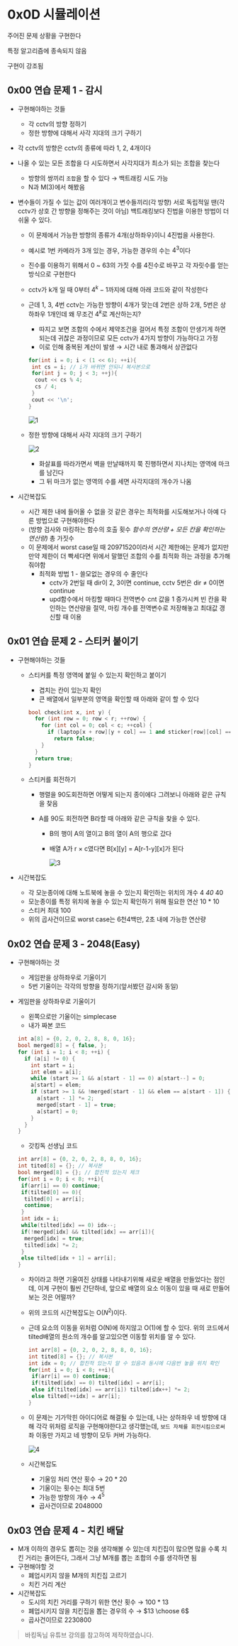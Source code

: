 # 0x0D 시뮬레이션

주어진 문제 상황을 구현한다

특정 알고리즘에 종속되지 않음

구현이 강조됨

## 0x00 연습 문제 1 - 감시

- 구현해야하는 것들
  - 각 cctv의 방향 정하기
  - 정한 방향에 대해서 사각 지대의 크기 구하기
- 각 cctv의 방향은 cctv의 종류에 따라 1, 2, 4개이다
- 나올 수 있는 모든 조합을 다 시도하면서 사각지대가 최소가 되는 조합을 찾는다
  - 방향의 쌍끼리 `조합`을 할 수 있다 → 백트래킹 시도 가능
  - N과 M(3)에서 해봤음
- 변수들이 가질 수 있는 값이 여러개이고 변수들끼리(각 방향) 서로 독립적일 땐(각 cctv가 상호 간 방향을 정해주는 것이 아님) 백트래킹보다 진법을 이용한 방법이 더 쉬울 수 있다.

  - 이 문제에서 가능한 방향의 종류가 4개(상하좌우)이니 4진법을 사용한다.
  - 예시로 1번 카메라가 3개 있는 경우, 가능한 경우의 수는 $4^3$이다
  - 진수를 이용하기 위해서 0 ~ 63의 가짓 수를 4진수로 바꾸고 각 자릿수를 얻는 방식으로 구현한다
  - cctv가 k개 일 때 0부터 $4^k - 1$까지에 대해 아래 코드와 같이 작성한다
  - 근데 1, 3, 4번 cctv는 가능한 방향이 4개가 맞는데 2번은 상하 2개, 5번은 상하좌우 1개인데 왜 무조건 $4^k$로 계산하는지?

    - 따지고 보면 조합의 수에서 제약조건을 걸어서 특정 조합이 안생기게 하면 되는데 귀찮은 과정이므로 모든 cctv가 4가지 방향이 가능하다고 가정
    - 이로 인해 중복된 계산이 발생 → 시간 내로 통과해서 상관없다

    ```cpp
    for(int i = 0; i < (1 << 6); ++i){
     int cs = i; // i가 바뀌면 안되니 복사본으로
     for(int j = 0; j < 3; ++j){
      cout << cs % 4;
      cs / 4;
     }
     cout << '\n';
    }
    ```

    ![1](https://user-images.githubusercontent.com/48282185/175777653-b621c93c-a839-4504-a0db-b809b41093b9.png)

  - 정한 방향에 대해서 사각 지대의 크기 구하기

    ![2](https://user-images.githubusercontent.com/48282185/175777652-24b9dd19-bad7-4414-8793-7266a038685c.png)

    - 화살표를 따라가면서 벽을 만날때까지 쭉 진행하면서 지나치는 영역에 마크를 남긴다
    - 그 뒤 마크가 없는 영역의 수를 세면 사각지대의 개수가 나옴

- 시간복잡도
  - 시간 제한 내에 들어올 수 없을 것 같은 경우는 최적화를 시도해보거나 아예 다른 방법으로 구현해야한다
  - (방향 검사와 마킹하는 함수의 호출 횟수 _함수의 연산량 + 모든 칸을 확인하는 연산량)_ 총 가짓수
  - 이 문제에서 worst case일 때 20971520이라서 시간 제한에는 문제가 없지만 만약 제한이 더 빡세다면 위에서 말했던 조합의 수를 최적화 하는 과정을 추가해줘야함
    - 최적화 방법 1 - 쓸모없는 경우의 수 줄인다
      - cctv가 2번일 때 dir이 2, 3이면 continue, cctv 5번은 dir ≠ 0이면 continue
      - upd함수에서 마킹할 때마다 전역변수 cnt 값을 1 증가시켜 빈 칸을 확인하는 연산량을 절약, 마킹 개수를 전역변수로 저장해놓고 최대값 갱신할 때 이용

## 0x01 연습 문제 2 - 스티커 붙이기

- 구현해야하는 것들

  - 스티커를 특정 영역에 붙일 수 있는지 확인하고 붙이기

    - 겹치는 칸이 있는지 확인
    - 큰 배열에서 일부분의 영역을 확인할 때 아래와 같이 할 수 있다

    ```cpp
    bool check(int x, int y) {
      for (int row = 0; row < r; ++row) {
        for (int col = 0; col < c; ++col) {
          if (laptop[x + row][y + col] == 1 and sticker[row][col] == 1)
            return false;
        }
      }
      return true;
    }
    ```

  - 스티커를 회전하기

    - 행렬을 90도회전하면 어떻게 되는지 종이에다 그려보니 아래와 같은 규칙을 찾음
    - A를 90도 회전하면 B라할 때 아래와 같은 규칙을 찾을 수 있다.

      - B의 행이 A의 열이고 B의 열이 A의 행으로 갔다
      - 배열 A가 r × c였다면 B[x][y] = A[r-1-y][x]가 된다

        ![3](https://user-images.githubusercontent.com/48282185/175777650-0293607d-a0b3-49a9-ac17-5bd5a6b865ab.png)

- 시간복잡도
  - 각 모눈종이에 대해 노트북에 놓을 수 있는지 확인하는 위치의 개수 4 _40_ 40
  - 모눈종이를 특정 위치에 놓을 수 있는지 확인하기 위해 필요한 연산 10 \* 10
  - 스티커 최대 100
  - 위의 곱사건이므로 worst case는 6천4백만, 2초 내에 가능한 연산량

## 0x02 연습 문제 3 - 2048(Easy)

- 구현해야하는 것
  - 게임판을 상하좌우로 기울이기
  - 5번 기울이는 각각의 방향을 정하기(앞서봤던 감시와 동일)
- 게임판을 상하좌우로 기울이기

  - 왼쪽으로만 기울이는 simplecase
  - 내가 짜본 코드

  ```cpp
  int a[8] = {0, 2, 0, 2, 8, 8, 0, 16};
  bool merged[8] = { false, };
  for (int i = 1; i < 8; ++i) {
    if (a[i] != 0) {
      int start = i;
      int elem = a[i];
      while (start >= 1 && a[start - 1] == 0) a[start--] = 0;
      a[start] = elem;
      if (start >= 1 && !merged[start - 1] && elem == a[start - 1]) {
        a[start - 1] *= 2;
        merged[start - 1] = true;
        a[start] = 0;
      }
    }
  }
  ```

  - 갓킹독 선생님 코드

  ```cpp
  int arr[8] = {0, 2, 0, 2, 8, 8, 0, 16};
  int tited[8] = {}; // 복사본
  bool merged[8] = {}; // 합친적 있는지 체크
  for(int i = 0; i < 8; ++i){
   if(arr[i] == 0) continue;
   if(tilted[0] == 0){
    tilted[0] = arr[i];
    continue;
   }
   int idx = i;
   while(tilted[idx] == 0) idx--;
   if(!merged[idx] && tilted[idx] == arr[i]){
    merged[idx] = true;
    tilted[idx] *= 2;
   }
   else tilted[idx + 1] = arr[i];
  }
  ```

  - 차이라고 하면 기울여진 상태를 나타내기위해 새로운 배열을 만들었다는 점인데, 이게 구현이 훨씬 간단하네, 앞으로 배열의 요소 이동이 있을 때 새로 만들어보는 것은 어떨까?
  - 위의 코드의 시간복잡도는 O($N^2$)이다.
  - 근데 요소의 이동을 위처럼 O(N)에 하지않고 O(1)에 할 수 있다. 위의 코드에서 tilted배열의 원소의 개수를 알고있으면 이동할 위치를 알 수 있다.

    ```cpp
    int arr[8] = {0, 2, 0, 2, 8, 8, 0, 16};
    int tited[8] = {}; // 복사본
    int idx = 0; // 합친적 있는지 알 수 있음과 동시에 다음번 놓을 위치 확인
    for(int i = 0; i < 8; ++i){
     if(arr[i] == 0) continue;
     if(tilted[idx] == 0) tilted[idx] = arr[i];
     else if(tilted[idx] == arr[i]) tilted[idx++] *= 2;
     else tilted[++idx] = arr[i];
    }
    ```

  - 이 문제는 기가막힌 아이디어로 해결될 수 있는데, 나는 상하좌우 네 방향에 대해 각각 위처럼 로직을 구현해야한다고 생각했는데, `보드 자체를 회전시킴으로써` 좌 이동만 가지고 네 방향이 모두 커버 가능하다.

    ![4](https://user-images.githubusercontent.com/48282185/175777646-c9b8bf30-7b30-4397-8f90-4b4af21b7b11.png)

  - 시간복잡도
    - 기울임 처리 연산 횟수 → 20 \* 20
    - 기울이는 횟수는 최대 5번
    - 가능한 방향의 개수 → $4^5$
    - 곱사건이므로 2048000

## 0x03 연습 문제 4 - 치킨 배달

- M개 이하의 경우도 뽑히는 것을 생각해볼 수 있는데 치킨집이 많으면 많을 수록 치킨 거리는 줄어든다, 그래서 그냥 M개를 뽑는 조합의 수를 생각하면 됨
- 구현해야할 것
  - 폐업시키지 않을 M개의 치킨집 고르기
  - 치킨 거리 계산
- 시간복잡도
  - 도시의 치킨 거리를 구하기 위한 연산 횟수 → 100 \* 13
  - 폐업시키지 않을 치킨집을 뽑는 경우의 수 → $13 \choose 6$
  - 곱사건이므로 2230800

> 바킹독님 유튜브 강의를 참고하여 제작하였습니다.
